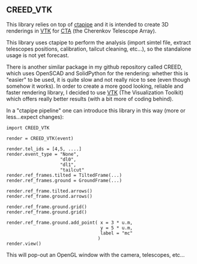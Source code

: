 CREED_VTK
---------
This library relies on top of [ctapipe](https://github.com/cta-observatory/ctapipe) and it is intended to create 3D renderings 
in [VTK](https://www.vtk.org) for [CTA](www.cta-observatory.org) (the Cherenkov Telescope Array).

This library uses ctapipe to perform the analysis (import simtel file, extract telescopes positions, calibration, tailcut cleaning, etc...), so the standalone usage is not yet forecast. 

There is another similar package in my github repository called CREED, which uses OpenSCAD and SolidPython for the rendering: whether this is "easier" to be used, it is quite slow and not really nice to see (even though somehow it works). In order to create a more good looking, reliable and faster rendering library, I decided to use [VTK](https://www.vtk.org) (The Visualization Toolkit) which offers really better results (with a bit more of coding behind).

In a "ctapipe pipeline" one can introduce this library in this way (more or less...expect changes):

    import CREED_VTK
    
    render = CREED_VTK(event)

    render.tel_ids = [4,5, ....]
    render.event_type = "None",
                        "dl0",
                        "dl1",
                        "tailcut"
    render.ref_frames.tilted = TiltedFrame(...)
    render.ref_frames.ground = GroundFrame(...)

    render.ref_frame.tilted.arrows()
    render.ref_frame.ground.arrows()

    render.ref_frame.ground.grid()
    render.ref_frame.ground.grid()

    render.ref_frame.ground.add_point( x = 3 * u.m, 
                                       y = 5 * u.m,
                                       label = "mc"
                                      )
    render.view()    


This will pop-out an OpenGL window with the camera, telescopes, etc... 
